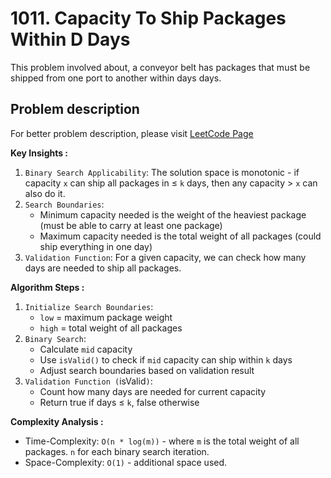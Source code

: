 # 1011. Capacity To Ship Packages Within D Days

This problem involved about, a conveyor belt has packages that must be shipped from one port to another within days days.

## Problem description

For better problem description, please visit [LeetCode Page](https://leetcode.com/problems/capacity-to-ship-packages-within-d-days/description/)

**Key Insights :**<br/>

1. `Binary Search Applicability`: The solution space is monotonic - if capacity `x` can ship all packages in ≤ `k` days, then any capacity > `x` can also do it.
2. `Search Boundaries`:
    - Minimum capacity needed is the weight of the heaviest package (must be able to carry at least one package)
    - Maximum capacity needed is the total weight of all packages (could ship everything in one day)
3. `Validation Function`: For a given capacity, we can check how many days are needed to ship all packages.

**Algorithm Steps :**<br/>

1. `Initialize Search Boundaries`:
    - `low` = maximum package weight
    - `high` = total weight of all packages
2. `Binary Search`:
    - Calculate `mid` capacity
    - Use `isValid()` to check if `mid` capacity can ship within `k` days
    - Adjust search boundaries based on validation result
3. `Validation Function (`isValid`)`:
    - Count how many days are needed for current capacity
    - Return true if days ≤ `k`, false otherwise

**Complexity Analysis :**<br/>

-   Time-Complexity: `O(n * log(m))` - where `m` is the total weight of all packages. `n` for each binary search iteration.
-   Space-Complexity: `O(1)` - additional space used.
